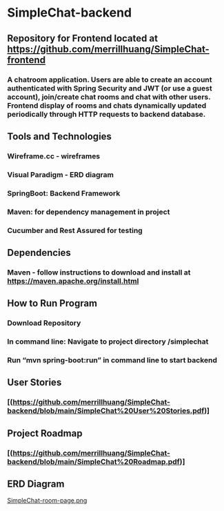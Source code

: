 # SimpleChat-backend

## Repository for Frontend located at https://github.com/merrillhuang/SimpleChat-frontend
### A chatroom application. Users are able to create an account authenticated with Spring Security and JWT (or use a guest account), join/create chat rooms and chat with other users. Frontend display of rooms and chats dynamically updated periodically through HTTP requests to backend database.

## Tools and Technologies
### Wireframe.cc - wireframes
### Visual Paradigm - ERD diagram
### SpringBoot: Backend Framework
### Maven: for dependency management in project
### Cucumber and Rest Assured for testing

## Dependencies
### Maven - follow instructions to download and install at https://maven.apache.org/install.html

## How to Run Program
### Download Repository
### In command line: Navigate to project directory /simplechat
### Run “mvn spring-boot:run” in command line to start backend

## User Stories
### [(https://github.com/merrillhuang/SimpleChat-backend/blob/main/SimpleChat%20User%20Stories.pdf)]

## Project Roadmap
### [(https://github.com/merrillhuang/SimpleChat-backend/blob/main/SimpleChat%20Roadmap.pdf)]

## ERD Diagram
[SimpleChat-room-page.png](https://github.com/merrillhuang/SimpleChat-backend/blob/main/SimpleChat-room-page.png)
